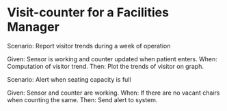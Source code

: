 # Visit-counter for a Facilities Manager

Scenario: Report visitor trends during a week of operation

  Given: Sensor is working and counter updated when patient enters.
  When: Computation of visitor trend.
  Then: Plot the trends of visitor on graph.

Scenario: Alert when seating capacity is full

  Given: Sensor and counter are working.
  When: If there are no vacant chairs when counting the same.
  Then: Send alert to system.
